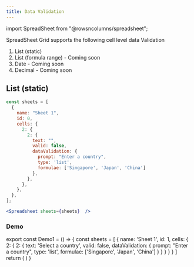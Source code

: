 ```yaml
---
title: Data Validation
---
```

import SpreadSheet from "@rowsncolumns/spreadsheet";

SpreadSheet Grid supports the following cell level data Validation

1. List (static)
1. List (formula range) - Coming soon
1. Date - Coming soon
1. Decimal - Coming soon

## List (static)

```jsx
const sheets = [
  {
    name: "Sheet 1",
    id: 0,
    cells: {
      2: {
        2: {
          text: "",
          valid: false,
          dataValidation: {
            prompt: "Enter a country",
            type: 'list',
            formulae: ['Singapore', 'Japan', 'China']
          },
        },
      },
    },
  },
];

<Spreadsheet sheets={sheets}  />
```

### Demo 

export const Demo1 = ()  => {
  const sheets = [
    {
      name: 'Sheet 1',
      id: 1,
      cells: {
        2: {
        2: {
            text: 'Select a country',
            valid: false,
            dataValidation: {
              prompt: "Enter a country",
              type: 'list',
              formulae: ['Singapore', 'Japan', 'China']
            }
          }
        }
      }
    }
  ]
  return (
    <SpreadSheet
      sheets={sheets}
    />
  )
}

<Demo1 />